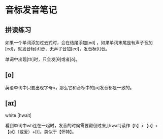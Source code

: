 # 音标发音笔记



## 拼读练习



 





 



如果一个单词添加过去式时，会在结尾添加[ed] ，如果单词末尾是有声子音加[ed]，就发音标[d]音，无声子音加[ed]，发音标[t]音。

单词中出现[th]时，只会发[θ]或者[ð]。

 





## [o]

英语单词中只要出现字母o，那么它和音标中的[o]发音都是一致的。







## [aɪ]

white [hwait]

看到单词中wh连在一起时，发音的时候需要颠倒过来,[hwait]读作【h】+【u】+【ai】（或爱）+[t]，类似于【怀特】。


